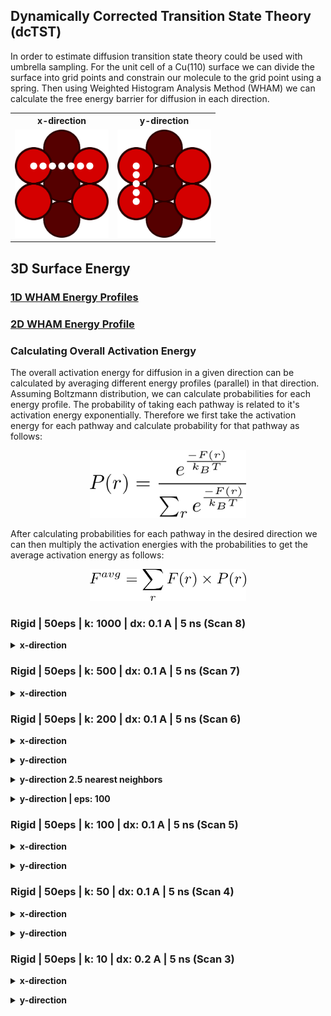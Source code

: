 ## Dynamically Corrected Transition State Theory (dcTST)

In order to estimate diffusion transition state theory could be used with umbrella sampling.
For the unit cell of a Cu(110) surface we can divide the surface into grid points and
constrain our molecule to the grid point using a spring.
Then using Weighted Histogram Analysis Method (WHAM) we can calculate the free energy barrier
for diffusion in each direction.

<table>
  <tr>
    <th>x-direction</th>
    <th>y-direction</th>
  </tr>
  <tr>
    <td><img src="assets/img/dctst/us-fcc-110-grid-x.png" width="150"></td>
    <td><img src="assets/img/dctst/us-fcc-110-grid-y.png" width="150"></td>
  </tr>
</table>

## 3D Surface Energy

### [1D WHAM Energy Profiles](htbdc_cu110_free_energy_1d)

### [2D WHAM Energy Profile](htbdc_cu110_free_energy_2d)

### Calculating Overall Activation Energy
The overall activation energy for diffusion in a given direction can be calculated by averaging
different energy profiles (parallel) in that direction. Assuming Boltzmann distribution, we can calculate
probabilities for each energy profile. The probability of taking each pathway is related to it's
activation energy exponentially. Therefore we first take the activation energy for each pathway and
calculate probability for that pathway as follows:

<p align="center"><img src="assets/img/dctst/eqn_state_probability.png" width="250"></p>

After calculating probabilities for each pathway in the desired direction we can then multiply the
activation energies with the probabilities to get the average activation energy as follows:

<p align="center"><img src="assets/img/dctst/eqn_average_energy.png" width="250"></p>

### Rigid | 50eps | k: 1000 | dx: 0.1 A | 5 ns (Scan 8)
<p>
  <details>
    <summary><b>x-direction</b></summary>
      <img src="assets/img/dctst/scan8-x-thermo.png">
      <img src="assets/img/dctst/scan8-x-hist.png">
      <img src="assets/img/dctst/scan8-x-wham.png">
  </details>
</p>

### Rigid | 50eps | k: 500 | dx: 0.1 A | 5 ns (Scan 7)
<p>
  <details>
    <summary><b>x-direction</b></summary>
      <img src="assets/img/dctst/scan7-x-thermo.png">
      <img src="assets/img/dctst/scan7-x-hist.png">
      <img src="assets/img/dctst/scan7-x-wham.png">
  </details>
</p>

### Rigid | 50eps | k: 200 | dx: 0.1 A | 5 ns (Scan 6)
<p>
  <details>
    <summary><b>x-direction</b></summary>
      <img src="assets/img/dctst/scan6-x-thermo.png">
      <img src="assets/img/dctst/scan6-x-hist.png">
      <img src="assets/img/dctst/scan6-x-wham.png">
  </details>
</p>

<p>
  <details>
    <summary><b>y-direction</b></summary>
      <img src="assets/img/dctst/scan6-y-thermo.png">
      <img src="assets/img/dctst/scan6-y-hist.png">
      <img src="assets/img/dctst/scan6-y-wham.png">
  </details>
</p>

<p>
  <details>
    <summary><b>y-direction 2.5 nearest neighbors</b></summary>
      <img src="assets/img/dctst/scan6-y-long-thermo.png">
      <img src="assets/img/dctst/scan6-y-long-hist.png">
      <img src="assets/img/dctst/scan6-y-long-wham.png">
  </details>
</p>


<p>
  <details>
    <summary><b>y-direction | eps: 100</b></summary>
      <img src="assets/img/dctst/scan6-y-eps100-thermo.png">
      <img src="assets/img/dctst/scan6-y-eps100-hist.png">
      <img src="assets/img/dctst/scan6-y-eps100-wham.png">
  </details>
</p>

### Rigid | 50eps | k: 100 | dx: 0.1 A | 5 ns (Scan 5)
<p>
  <details>
    <summary><b>x-direction</b></summary>
      <img src="assets/img/dctst/scan5-x-thermo.png">
      <img src="assets/img/dctst/scan5-x-hist.png">
      <img src="assets/img/dctst/scan5-x-wham.png">
  </details>
</p>

<p>
  <details>
    <summary><b>y-direction</b></summary>
      <img src="assets/img/dctst/scan5-y-thermo.png">
      <img src="assets/img/dctst/scan5-y-hist.png">
      <img src="assets/img/dctst/scan5-y-wham.png">
  </details>
</p>

### Rigid | 50eps | k: 50 | dx: 0.1 A | 5 ns (Scan 4)
<p>
  <details>
    <summary><b>x-direction</b></summary>
      <img src="assets/img/dctst/scan4-x-thermo.png">
      <img src="assets/img/dctst/scan4-x-hist.png">
      <img src="assets/img/dctst/scan4-x-wham.png">
  </details>
</p>

<p>
  <details>
    <summary><b>y-direction</b></summary>
      <img src="assets/img/dctst/scan4-y-thermo.png">
      <img src="assets/img/dctst/scan4-y-hist.png">
      <img src="assets/img/dctst/scan4-y-wham.png">
</details>
</p>

### Rigid | 50eps | k: 10 | dx: 0.2 A | 5 ns (Scan 3)

<p>
  <details>
    <summary><b>x-direction</b></summary>
      <img src="assets/img/dctst/scan3-x-thermo.png">
      <img src="assets/img/dctst/scan3-x-hist.png">
      <img src="assets/img/dctst/scan3-x-wham.png">
  </details>
</p>

<p>
  <details>
    <summary><b>y-direction</b></summary>
      <img src="assets/img/dctst/scan3-y-thermo.png">
      <img src="assets/img/dctst/scan3-y-hist.png">
      <img src="assets/img/dctst/scan3-y-wham.png">
</details>
</p>
